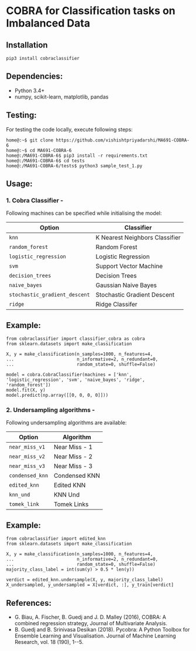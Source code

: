 # COBRA for Classification tasks on Imbalanced Data

## Installation
```python3
pip3 install cobraclassifier
```

## Dependencies:
- Python 3.4+
- numpy, scikit-learn, matplotlib, pandas


## Testing:
For testing the code locally, execute following steps:
```console
home@:~$ git clone https://github.com/vishishtpriyadarshi/MA691-COBRA-6
home@:~$ cd MA691-COBRA-6
home@:/MA691-COBRA-6$ pip3 install -r requirements.txt
home@:/MA691-COBRA-6$ cd tests
home@:/MA691-COBRA-6/tests$ python3 sample_test_1.py
```

## Usage:
### 1. Cobra Classifier -
Following machines can be specified while initialising the model:

| Option | Classifier |
| --- | ----------- |
| ```knn``` | K Nearest Neighbors Classifier |
| ```random_forest``` | Random Forest |
| ```logistic_regression``` | Logistic Regression |
| ```svm``` | Support Vector Machine |
| ```decision_trees``` | Decision Trees |
| ```naive_bayes``` | Gaussian Naive Bayes |
| ```stochastic_gradient_descent``` | Stochastic Gradient Descent  |
| ```ridge``` | Ridge Classifer |

## Example:
```python3
from cobraclassifier import classifier_cobra as cobra
from sklearn.datasets import make_classification

X, y = make_classification(n_samples=1000, n_features=4,
...                        n_informative=2, n_redundant=0,
...                        random_state=0, shuffle=False)

model = cobra.CobraClassifier(machines = ['knn', 'logistic_regression', 'svm', 'naive_bayes', 'ridge', 'random_forest'])
model.fit(X, y)
model.predict(np.array([[0, 0, 0, 0]]))
```

### 2. Undersampling algorithms - 
Following undersampling algorithms are available:

| Option | Algorithm |
| --- | ----------- |
| ```near_miss_v1``` | Near Miss - 1|
| ```near_miss_v2``` | Near Miss - 2 |
| ```near_miss_v3``` | Near Miss - 3 |
| ```condensed_knn``` | Condensed KNN |
| ```edited_knn``` | Edited KNN |
| ```knn_und``` | KNN Und |
| ```tomek_link``` | Tomek Links  |

## Example:
```python3
from cobraclassifier import edited_knn
from sklearn.datasets import make_classification

X, y = make_classification(n_samples=1000, n_features=4,
...                        n_informative=2, n_redundant=0,
...                        random_state=0, shuffle=False)
majority_class_label = int(sum(y) > 0.5 * len(y))

verdict = edited_knn.undersample(X, y, majority_class_label)
X_undersampled, y_undersampled = X[verdict, :], y_train[verdict]
```

## References:
- G. Biau, A. Fischer, B. Guedj and J. D. Malley (2016), COBRA: A combined regression strategy, Journal of Multivariate Analysis.
- B. Guedj and B. Srinivasa Desikan (2018). Pycobra: A Python Toolbox for Ensemble Learning and Visualisation. Journal of Machine Learning Research, vol. 18 (190), 1--5.
